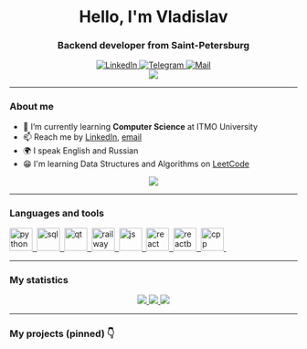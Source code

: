 <div id="header" align="center">
    <h1>Hello, I'm  Vladislav </h1>
    <h3>Backend developer from Saint-Petersburg</h3>
</div>

<div id="socials" align="center">
  <a href="https://www.linkedin.com/in/vladislav-bordiug/">
    <img src="https://img.shields.io/badge/LinkedIn-blue?style=for-the-badge&logo=linkedin&logoColor=white" alt="LinkedIn"/>
  </a>
  <a href="https://t.me/vlad_bordiug">
    <img src="https://img.shields.io/badge/Telegram-blue?style=for-the-badge&logo=telegram&logoColor=white" alt="Telegram"/>
  </a>
  <a href="mailto:vladislav.bordioug@gmail.com">
    <img src="https://img.shields.io/badge/-Email-red?style=for-the-badge&logo=gmail&logoColor=white" alt="Mail">
  </a>
</div>

<div id="info" align="center">
<a href="https://github.com/vladislav-bordiug">
    <img src="https://github-stats-alpha.vercel.app/api?username=vladislav-bordiug&cc=ffffff&tc=434d58&ic=4c71f2&bc=e4e2e2">
</a>
</div>

---

### About me
- 🌱 I’m currently learning **Computer Science** at ITMO University
- 📫 Reach me by [LinkedIn](https://www.linkedin.com/in/vladislav-bordiug/), [email](mailto:vladislav.bordioug@gmail.com)
- 🌍 I speak English and Russian
- :grin: I'm learning Data Structures and Algorithms on [LeetCode](https://leetcode.com/vladislav-bordiug/)

<div id="leetcode" align="center">
<a href="https://github.com/vladislav-bordiug">
    <img src="https://leetcard.jacoblin.cool/vladislav-bordiug?theme=light&font=Zen%20Kurenaido&ext=heatmap">
</a>
</div>

---

### Languages and tools

<a href="https://github.com/vladislav-bordiug">
<img src="https://cdn.jsdelivr.net/gh/devicons/devicon@latest/icons/python/python-original.svg" title="python" width="40" height="40"/>&nbsp;
</a>
<a href="https://github.com/vladislav-bordiug">
<img src="https://cdn.jsdelivr.net/gh/devicons/devicon/icons/postgresql/postgresql-original.svg" title="sql" width="40" height="40"/>&nbsp;
</a>
<a href="https://github.com/vladislav-bordiug">
<img src="https://cdn.jsdelivr.net/gh/devicons/devicon@latest/icons/qt/qt-original.svg" title="qt" width="40" height="40"/>&nbsp;
</a>
<a href="https://github.com/vladislav-bordiug">
<img src="https://railway.app/brand/logo-dark.png" title="railway" width="40" height="40"/>&nbsp;
</a>
<a href="https://github.com/vladislav-bordiug">
<img src="https://cdn.jsdelivr.net/gh/devicons/devicon/icons/javascript/javascript-original.svg" title="js" width="40" height="40"/>&nbsp;
</a>
<a href="https://github.com/vladislav-bordiug">
<img src="https://cdn.jsdelivr.net/gh/devicons/devicon@latest/icons/react/react-original.svg" title="react" width="40" height="40"/>&nbsp;
</a>
<a href="https://github.com/vladislav-bordiug">
<img src="https://cdn.jsdelivr.net/gh/devicons/devicon@latest/icons/reactbootstrap/reactbootstrap-original.svg" title="reactbootstrap" width="40" height="40"/>&nbsp;
</a>
<a href="https://github.com/vladislav-bordiug">
<img src="https://cdn.jsdelivr.net/gh/devicons/devicon@latest/icons/cplusplus/cplusplus-original.svg" title="cpp" width="40" height="40"/>&nbsp;
</a>

---

### My statistics

<div id="stat" align="center">
    <a href="https://github.com/vladislav-bordiug">
    <img src="https://github-profile-summary-cards.vercel.app/api/cards/stats?username=vladislav-bordiug&theme=default"/>
    </a>
    <a href="https://github.com/vladislav-bordiug">
    <img src="https://github-profile-summary-cards.vercel.app/api/cards/repos-per-language?username=vladislav-bordiug&theme=default"/>
    </a>
    <a href="https://github.com/vladislav-bordiug">
    <img src="https://github-profile-summary-cards.vercel.app/api/cards/profile-details?username=vladislav-bordiug&theme=default"/>
    </a>
</div>

---

### My projects (pinned) :point_down:
